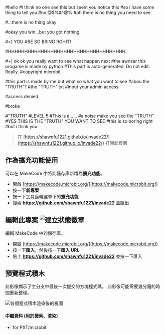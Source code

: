 #hello 
#i think no one see this but seem you notice this 
#so i have some thing to tell you 
#no @$%&^@%
#oh there is no thing you need to see







































#...there is no thing okay































#okay you win...but you got nothing































#=) YOU ARE SO BRING RGHIT!































#HHHHHHHHHHHHHHHHHHHHHHHHHHHHHHHHHHHH































#+) ok ok you really want to see what happen next 
#the awnser this progame is made by python
#This part is auto-generated. Do not edit. Really.
#copyright microbit































#this part is made by me but what so what you want to see
#abou the "TRUTH"?
#the "TRUTH".txt
#input your admin access





























#access denied

#broke














#"TRUTH"
#LEVEL 5
#This is a......
#a noise make you see the "TRUTH"
#YES THIS IS THE "TRUTH" YOU WANT TO SEE
#this is so boring right
#but i think you 


> 在 [https://shawnfu1221.github.io/invade22/](https://shawnfu1221.github.io/invade22/) 打開此頁面

## 作為擴充功能使用

可以在 MakeCode 中將此儲存庫新增為**擴充功能**。

* 開啟 [https://makecode.microbit.org/](https://makecode.microbit.org/)
* 按一下**新專案**
* 按一下工具齒輪選單下的**擴充功能**
* 搜索 **https://github.com/shawnfu1221/invade22** 並匯出

## 編輯此專案 ![建立狀態徽章](https://github.com/shawnfu1221/invade22/workflows/MakeCode/badge.svg)

編輯 MakeCode 中的儲存庫。

* 開啟 [https://makecode.microbit.org/](https://makecode.microbit.org/)
* 按一下**匯入**，然後按一下**匯入 URL**
* 貼上 **https://github.com/shawnfu1221/invade22** 並按一下匯入

## 預覽程式積木

此影像顯示了主分支中最後一次提交的方塊程式碼。
此影像可能需要幾分鐘的時間重新整理。

![各個程式積木渲染後的視圖](https://github.com/shawnfu1221/invade22/raw/master/.github/makecode/blocks.png)

#### 中繼資料 (用於搜索、渲染)

* for PXT/microbit
<script src="https://makecode.com/gh-pages-embed.js"></script><script>makeCodeRender("{{ site.makecode.home_url }}", "{{ site.github.owner_name }}/{{ site.github.repository_name }}");</script>
